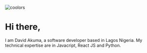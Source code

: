 ![coolors](https://drive.google.com/file/d/19UTKylE2kcHt3nZ4EuLhfN7djd03j74o.png)
# Hi there,

I am David Akuma, a software developer based in Lagos Nigeria.
My technical expertise are in Javacript, React JS and Python.
